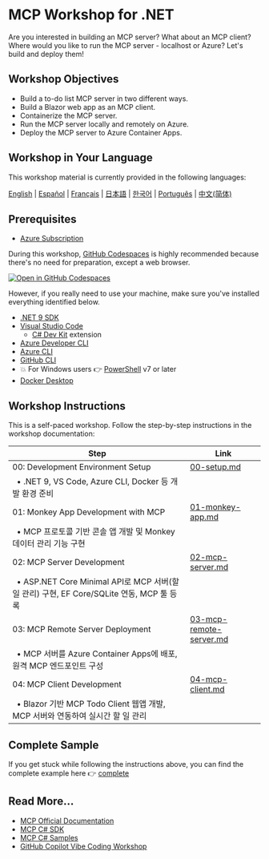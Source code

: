 # MCP Workshop for .NET

Are you interested in building an MCP server? What about an MCP client? Where would you like to run the MCP server - localhost or Azure? Let's build and deploy them!

## Workshop Objectives

- Build a to-do list MCP server in two different ways.
- Build a Blazor web app as an MCP client.
- Containerize the MCP server.
- Run the MCP server locally and remotely on Azure.
- Deploy the MCP server to Azure Container Apps.

## Workshop in Your Language

This workshop material is currently provided in the following languages:

[English](./README.md) | [Español](./localisation/es-es/) | [Français](./localisation/fr-fr/) | [日本語](./localisation/ja-jp/) | [한국어](./localisation/ko-kr/) | [Português](./localisation/pt-br/) | [中文(简体)](./localisation/zh-cn/)

## Prerequisites

- [Azure Subscription](https://azure.microsoft.com/free)

During this workshop, [GitHub Codespaces](https://docs.github.com/codespaces/about-codespaces/what-are-codespaces) is highly recommended because there's no need for preparation, except a web browser.

[![Open in GitHub Codespaces](https://github.com/codespaces/badge.svg)](https://codespaces.new/Azure-Samples/mcp-workshop-dotnet)

However, if you really need to use your machine, make sure you've installed everything identified below.

- [.NET 9 SDK](https://dotnet.microsoft.com/download/dotnet/9.0)
- [Visual Studio Code](https://code.visualstudio.com)
  - [C# Dev Kit](https://marketplace.visualstudio.com/items?itemName=ms-dotnettools.csdevkit) extension
- [Azure Developer CLI](https://learn.microsoft.com/azure/developer/azure-developer-cli/overview)
- [Azure CLI](https://learn.microsoft.com/cli/azure/what-is-azure-cli)
- [GitHub CLI](https://docs.github.com/github-cli/github-cli/about-github-cli)
- 💥 For Windows users 👉 [PowerShell](https://learn.microsoft.com/powershell/scripting/overview) v7 or later
- [Docker Desktop](https://docs.docker.com/desktop/)

## Workshop Instructions

This is a self-paced workshop. Follow the step-by-step instructions in the workshop documentation:

| Step                                | Link                                                      |
|-------------------------------------|-----------------------------------------------------------|
| 00: Development Environment Setup   | [00-setup.md](./docs/00-setup.md)                         |
| &nbsp;&nbsp;• .NET 9, VS Code, Azure CLI, Docker 등 개발 환경 준비
| 01: Monkey App Development with MCP | [01-monkey-app.md](./docs/01-monkey-app.md)               |
| &nbsp;&nbsp;• MCP 프로토콜 기반 콘솔 앱 개발 및 Monkey 데이터 관리 기능 구현
| 02: MCP Server Development          | [02-mcp-server.md](./docs/02-mcp-server.md)               |
| &nbsp;&nbsp;• ASP.NET Core Minimal API로 MCP 서버(할 일 관리) 구현, EF Core/SQLite 연동, MCP 툴 등록
| 03: MCP Remote Server Deployment    | [03-mcp-remote-server.md](./docs/03-mcp-remote-server.md) |
| &nbsp;&nbsp;• MCP 서버를 Azure Container Apps에 배포, 원격 MCP 엔드포인트 구성
| 04: MCP Client Development          | [04-mcp-client.md](./docs/04-mcp-client.md)               |
| &nbsp;&nbsp;• Blazor 기반 MCP Todo Client 웹앱 개발, MCP 서버와 연동하여 실시간 할 일 관리

## Complete Sample

If you get stuck while following the instructions above, you can find the complete example here 👉 [complete](./complete/)

## Read More...

- [MCP Official Documentation](https://modelcontextprotocol.io/)
- [MCP C# SDK](https://github.com/modelcontextprotocol/csharp-sdk)
- [MCP C# Samples](https://github.com/microsoft/mcp-dotnet-samples)
- [GitHub Copilot Vibe Coding Workshop](https://github.com/microsoft/github-copilot-vibe-coding-workshop)
